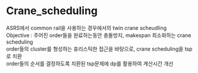 # Crane_scheduling
ASRS에서 common rail을 사용하는 경우에서의 twin crane scheudling   
Objective : 주어진 order들을 완료하는동안 충돌방지, makespan 최소화하는 crane scheduling   
order들의 cluster를 형성하는 휴리스틱한 접근을 바탕으로, crane scheduling을 tsp로 치환   
order들의 순서를 결정하도록 치환된 tsp문제에 dp를 활용하여 계산시간 개선
